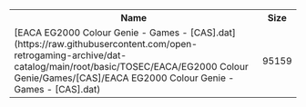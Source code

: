 <table>
<tr><th>Name</th><th>Size</th></tr>
<tr><td>[EACA EG2000 Colour Genie - Games - [CAS].dat](https://raw.githubusercontent.com/open-retrogaming-archive/dat-catalog/main/root/basic/TOSEC/EACA/EG2000 Colour Genie/Games/[CAS]/EACA EG2000 Colour Genie - Games - [CAS].dat)</td><td>95159</td></tr>
</table>
